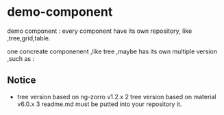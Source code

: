 # demo-component
demo component : every component have its own repository, like ,tree,grid,table. 

one concreate componenent ,like tree ,maybe has its own multiple version ,such as :

## Notice

+ tree version based on ng-zorro v1.2.x
2 tree version based on material v6.0.x
3 readme.md must be putted into your repository it.

